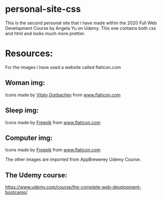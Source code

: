 # personal-site-css
This is the second personal site that i have made within the 2020 Full Web Development Course by Angela Yu on Udemy. This one contains both css and html and looks much more prettier.

# Resources:
For the images i have used a website called flaticon.com


## Woman img:

Icons made by <a href="https://www.flaticon.com/authors/vitaly-gorbachev" title="Vitaly Gorbachev">Vitaly Gorbachev</a> from <a href="https://www.flaticon.com/" title="Flaticon"> www.flaticon.com</a>

## Sleep img:

Icons made by <a href="https://www.flaticon.com/authors/freepik" title="Freepik">Freepik</a> from <a href="https://www.flaticon.com/" title="Flaticon"> www.flaticon.com</a>

## Computer img:

Icons made by <a href="https://www.flaticon.com/authors/freepik" title="Freepik">Freepik</a> from <a href="https://www.flaticon.com/" title="Flaticon"> www.flaticon.com</a>


The other images are imported from AppBrewerey Udemy Course.


## The Udemy course:

https://www.udemy.com/course/the-complete-web-development-bootcamp/
